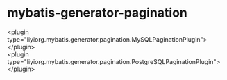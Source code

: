 mybatis-generator-pagination
============================

&lt;plugin type="liyiorg.mybatis.generator.pagination.MySQLPaginationPlugin"&gt;&lt;/plugin&gt;   
&lt;plugin type="liyiorg.mybatis.generator.pagination.PostgreSQLPaginationPlugin"&gt;&lt;/plugin&gt;